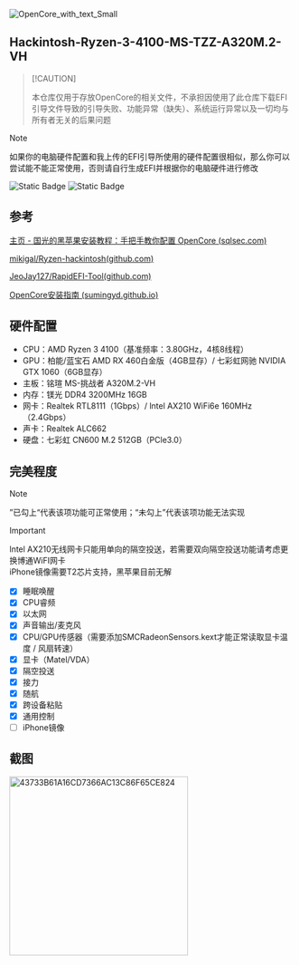 ![OpenCore_with_text_Small](https://github.com/user-attachments/assets/49f199f8-6059-4386-bd19-5c7eabf65c29)


## Hackintosh-Ryzen-3-4100-MS-TZZ-A320M.2-VH

>  [!CAUTION]
>
>  本仓库仅用于存放OpenCore的相关文件，不承担因使用了此仓库下载EFI引导文件导致的引导失败、功能异常（缺失）、系统运行异常以及一切均与所有者无关的后果问题

> [!NOTE]
>
> 如果你的电脑硬件配置和我上传的EFI引导所使用的硬件配置很相似，那么你可以尝试能不能正常使用，否则请自行生成EFI并根据你的电脑硬件进行修改

![Static Badge](https://img.shields.io/badge/%E6%94%AF%E6%8C%81%E7%9A%84macOS%E7%89%88%E6%9C%AC-Catalina%2010.15%20~%20Sequoia%2015.1-block?logo=apple)  ![Static Badge](https://img.shields.io/badge/OpenCore%E7%89%88%E6%9C%AC-1.0.1-33163)


## 参考

[主页 - 国光的黑苹果安装教程：手把手教你配置 OpenCore (sqlsec.com)](https://apple.sqlsec.com/)

[mikigal/Ryzen-hackintosh(github.com)](https://github.com/mikigal/ryzen-hackintosh)

[JeoJay127/RapidEFI-Tool(github.com)](https://github.com/JeoJay127/RapidEFI-Tool)

[OpenCore安装指南 (sumingyd.github.io)](https://sumingyd.github.io/OpenCore-Install-Guide/)

## 硬件配置

- CPU：AMD Ryzen 3 4100（基准频率：3.80GHz，4核8线程）
- GPU：柏能/蓝宝石 AMD RX 460白金版（4GB显存）/ 七彩虹网驰 NVIDIA GTX 1060（6GB显存）
- 主板：铭瑄 MS-挑战者 A320M.2-VH
- 内存：镁光 DDR4 3200MHz 16GB
- 网卡：Realtek RTL8111（1Gbps）/ lntel AX210 WiFi6e 160MHz（2.4Gbps）
- 声卡：Realtek ALC662
- 硬盘：七彩虹 CN600 M.2 512GB（PCle3.0）


## 完美程度

> [!NOTE]
>
> ”已勾上“代表该项功能可正常使用；“未勾上”代表该项功能无法实现

> [!IMPORTANT]
>
> lntel AX210无线网卡只能用单向的隔空投送，若需要双向隔空投送功能请考虑更换博通WiFI网卡<br/>
> iPhone镜像需要T2芯片支持，黑苹果目前无解



- [x] 睡眠唤醒
- [x] CPU睿频
- [x] 以太网
- [x] 声音输出/麦克风
- [x] CPU/GPU传感器（需要添加SMCRadeonSensors.kext才能正常读取显卡温度 / 风扇转速）
- [x] 显卡（Matel/VDA）
- [x] 隔空投送
- [x] 接力
- [x] 随航
- [x] 跨设备粘贴
- [x] 通用控制
- [ ] iPhone镜像

## 截图
<img width="316" alt="43733B61A16CD7366AC13C86F65CE824" src="https://github.com/user-attachments/assets/fd352b42-65e3-4f9b-bfe2-46c4588db9ac" />



